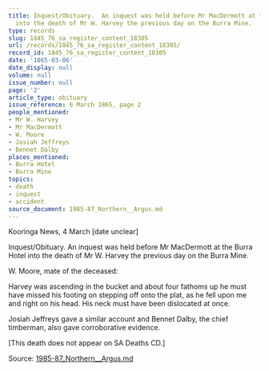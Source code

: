 ```yaml
---
title: Inquest/Obituary.  An inquest was held before Mr MacDermott at the Burra Hotel
  into the death of Mr W. Harvey the previous day on the Burra Mine.
type: records
slug: 1845_76_sa_register_content_18305
url: /records/1845_76_sa_register_content_18305/
record_id: 1845_76_sa_register_content_18305
date: '1865-03-06'
date_display: null
volume: null
issue_number: null
page: '2'
article_type: obituary
issue_reference: 6 March 1865, page 2
people_mentioned:
- Mr W. Harvey
- Mr MacDermott
- W. Moore
- Josiah Jeffreys
- Bennet Dalby
places_mentioned:
- Burra Hotel
- Burra Mine
topics:
- death
- inquest
- accident
source_document: 1985-87_Northern__Argus.md
---
```


Kooringa News, 4 March [date unclear]

Inquest/Obituary.  An inquest was held before Mr MacDermott at the Burra Hotel into the death of Mr W. Harvey the previous day on the Burra Mine.

W. Moore, mate of the deceased:

Harvey was ascending in the bucket and about four fathoms up he must have missed his footing on stepping off onto the plat, as he fell upon me and right on his head.  His neck must have been dislocated at once.

Josiah Jeffreys gave a similar account and Bennet Dalby, the chief timberman, also gave corroborative evidence.

[This death does not appear on SA Deaths CD.]

Source: [1985-87_Northern__Argus.md](/downloads/markdown/1985-87_Northern__Argus.md)
